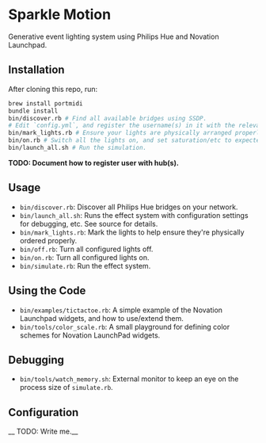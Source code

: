 # Sparkle Motion

Generative event lighting system using Philips Hue and Novation Launchpad.


## Installation

After cloning this repo, run:

```bash
brew install portmidi
bundle install
bin/discover.rb # Find all available bridges using SSDP.
# Edit `config.yml`, and register the username(s) in it with the relevant bridges.
bin/mark_lights.rb # Ensure your lights are physically arranged properly.
bin/on.rb # Switch all the lights on, and set saturation/etc to expected state.
bin/launch_all.sh # Run the simulation.
```

__TODO: Document how to register user with hub(s).__


## Usage

* `bin/discover.rb`: Discover all Philips Hue bridges on your network.
* `bin/launch_all.sh`: Runs the effect system with configuration settings for debugging, etc.  See source for details.
* `bin/mark_lights.rb`: Mark the lights to help ensure they're physically ordered properly.
* `bin/off.rb`: Turn all configured lights off.
* `bin/on.rb`: Turn all configured lights on.
* `bin/simulate.rb`: Run the effect system.

## Using the Code

* `bin/examples/tictactoe.rb`: A simple example of the Novation Launchpad widgets, and how to use/extend them.
* `bin/tools/color_scale.rb`: A small playground for defining color schemes for Novation LaunchPad widgets.


## Debugging

* `bin/tools/watch_memory.sh`: External monitor to keep an eye on the process size of `simulate.rb`.


## Configuration

__ TODO: Write me.__
